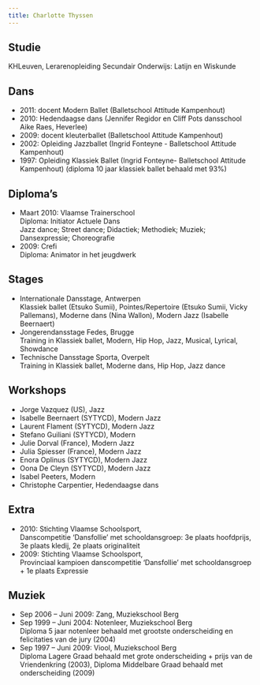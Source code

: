 ```yaml
---
title: Charlotte Thyssen
---
```

## Studie

KHLeuven, Lerarenopleiding Secundair Onderwijs: Latijn en Wiskunde

## Dans

* 2011: docent Modern Ballet (Balletschool Attitude Kampenhout)
* 2010: Hedendaagse dans (Jennifer Regidor en Cliff Pots dansschool Aike Raes, Heverlee)
* 2009: docent kleuterballet (Balletschool Attitude Kampenhout)
* 2002: Opleiding Jazzballet (Ingrid Fonteyne - Balletschool Attitude Kampenhout)
* 1997: Opleiding Klassiek Ballet (Ingrid Fonteyne- Balletschool Attitude Kampenhout) (diploma 10 jaar klassiek ballet behaald met 93%)

## Diploma’s

* Maart 2010: Vlaamse Trainerschool <br/> Diploma: Initiator Actuele Dans <br/> Jazz dance; Street dance; Didactiek; Methodiek; Muziek; Dansexpressie; Choreografie
* 2009: Crefi <br/> Diploma: Animator in het jeugdwerk

## Stages

* Internationale Dansstage, Antwerpen <br/>
  Klassiek ballet (Etsuko Sumii), Pointes/Repertoire (Etsuko Sumii, Vicky Pallemans), Moderne dans (Nina Wallon), Modern Jazz (Isabelle Beernaert)
* Jongerendansstage Fedes, Brugge <br/>
  Training in Klassiek ballet, Modern, Hip Hop, Jazz, Musical, Lyrical, Showdance
* Technische Dansstage Sporta, Overpelt <br/>
  Training in Klassiek ballet, Moderne dans, Hip Hop, Jazz dance

## Workshops

* Jorge Vazquez (US), Jazz
* Isabelle Beernaert (SYTYCD), Modern Jazz
* Laurent Flament (SYTYCD), Modern Jazz
* Stefano Guiliani (SYTYCD), Modern
* Julie Dorval (France), Modern Jazz
* Julia Spiesser (France), Modern Jazz
* Enora Oplinus (SYTYCD), Modern Jazz
* Oona De Cleyn (SYTYCD), Modern Jazz
* Isabel Peeters, Modern
* Christophe Carpentier, Hedendaagse dans

## Extra

* 2010: Stichting Vlaamse Schoolsport, <br/>
  Danscompetitie ‘Dansfollie’ met schooldansgroep: 3e plaats hoofdprijs, 3e plaats kledij, 2e plaats originaliteit
* 2009: Stichting Vlaamse Schoolsport, <br/>
  Provinciaal kampioen danscompetitie ‘Dansfollie’ met schooldansgroep + 1e plaats Expressie

## Muziek

* Sep 2006 – Juni 2009: Zang, Muziekschool Berg
* Sep 1999 – Juni 2004: Notenleer, Muziekschool Berg <br/>
  Diploma 5 jaar notenleer behaald met grootste onderscheiding en felicitaties van de jury (2004)
* Sep 1997 – Juni 2009: Viool, Muziekschool Berg <br/>
  Diploma Lagere Graad behaald met grote onderscheiding + prijs van de Vriendenkring (2003), Diploma Middelbare Graad behaald met onderscheiding (2009)